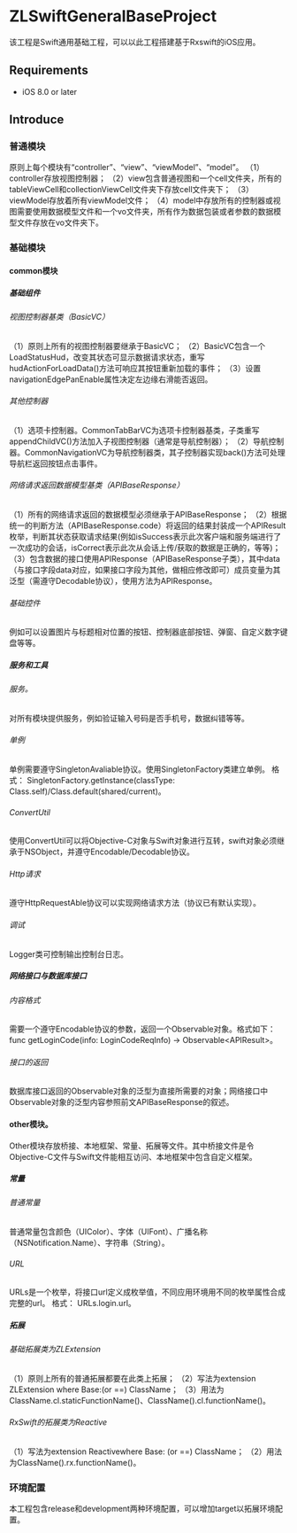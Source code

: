 # ZLSwiftGeneralBaseProject
该工程是Swift通用基础工程，可以以此工程搭建基于Rxswift的iOS应用。

## Requirements

- iOS 8.0 or later

## Introduce

### 普通模块
原则上每个模块有“controller”、“view”、“viewModel”、“model”。
（1）controller存放视图控制器；
（2）view包含普通视图和一个cell文件夹，所有的tableViewCell和collectionViewCell文件夹下存放cell文件夹下；
（3）viewModel存放着所有viewModel文件；
（4）model中存放所有的控制器或视图需要使用数据模型文件和一个vo文件夹，所有作为数据包装或者参数的数据模型文件存放在vo文件夹下。
### 基础模块
#### common模块
##### 基础组件
###### 视图控制器基类（BasicVC）
（1）原则上所有的视图控制器要继承于BasicVC；
（2）BasicVC包含一个LoadStatusHud，改变其状态可显示数据请求状态，重写hudActionForLoadData()方法可响应其按钮重新加载的事件；
（3）设置navigationEdgePanEnable属性决定左边缘右滑能否返回。
###### 其他控制器
（1）选项卡控制器。CommonTabBarVC为选项卡控制器基类，子类重写appendChildVC()方法加入子视图控制器（通常是导航控制器）；
（2）导航控制器。CommonNavigationVC为导航控制器类，其子控制器实现back()方法可处理导航栏返回按钮点击事件。
###### 网络请求返回数据模型基类（APIBaseResponse）
（1）所有的网络请求返回的数据模型必须继承于APIBaseResponse；
（2）根据统一的判断方法（APIBaseResponse.code）将返回的结果封装成一个APIResult枚举，判断其状态获取请求结果(例如isSuccess表示此次客户端和服务端进行了一次成功的会话，isCorrect表示此次从会话上传/获取的数据是正确的，等等)；
（3）包含数据的接口使用APIResponse（APIBaseResponse子类），其中data（与接口字段data对应，如果接口字段为其他，做相应修改即可）成员变量为其泛型（需遵守Decodable协议），使用方法为APIResponse<Class>。
###### 基础控件
例如可以设置图片与标题相对位置的按钮、控制器底部按钮、弹窗、自定义数字键盘等等。
##### 服务和工具
###### 服务。
对所有模块提供服务，例如验证输入号码是否手机号，数据纠错等等。
###### 单例
单例需要遵守SingletonAvaliable协议。使用SingletonFactory类建立单例。
格式：
SingletonFactory.getInstance(classType: Class.self)/Class.default(shared/current)。
###### ConvertUtil
使用ConvertUtil可以将Objective-C对象与Swift对象进行互转，swift对象必须继承于NSObject，并遵守Encodable/Decodable协议。
###### Http请求
遵守HttpRequestAble协议可以实现网络请求方法（协议已有默认实现）。
###### 调试
Logger类可控制输出控制台日志。
##### 网络接口与数据库接口
###### 内容格式
需要一个遵守Encodable协议的参数，返回一个Observable对象。格式如下：
func getLoginCode(info: LoginCodeReqInfo) -> Observable<APIResult<APIBaseResponse>>。
###### 接口的返回
数据库接口返回的Observable对象的泛型为直接所需要的对象；网络接口中Observable对象的泛型内容参照前文APIBaseResponse的叙述。
#### other模块。
Other模块存放桥接、本地框架、常量、拓展等文件。其中桥接文件是令Objective-C文件与Swift文件能相互访问、本地框架中包含自定义框架。
##### 常量
###### 普通常量
普通常量包含颜色（UIColor）、字体（UIFont）、广播名称（NSNotification.Name）、字符串（String）。
###### URL
URLs是一个枚举，将接口url定义成枚举值，不同应用环境用不同的枚举属性合成完整的url。
格式：
URLs.login.url。
##### 拓展
###### 基础拓展类为ZLExtension
（1）原则上所有的普通拓展都要在此类上拓展；
（2）写法为extension ZLExtension where Base:(or ==) ClassName；
（3）用法为ClassName.cl.staticFunctionName()、ClassName().cl.functionName()。
###### RxSwift的拓展类为Reactive
（1）写法为extension Reactivewhere Base: (or ==) ClassName；
（2）用法为ClassName().rx.functionName()。
### 环境配置
本工程包含release和development两种环境配置，可以增加target以拓展环境配置。

